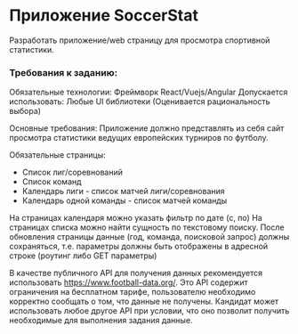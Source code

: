 # Приложение SoccerStat

Разработать приложение/web страницу для просмотра спортивной статистики.

### Требования к заданию:

Обязательные технологии: Фреймворк React/Vuejs/Angular
Допускается использовать: Любые UI библиотеки (Оценивается рациональность выбора)

Основные требования:
Приложение должно представлять из себя сайт просмотра статистики ведущих
европейских турниров по футболу.

Обязательные страницы:

- Список лиг/соревнований
- Список команд
- Календарь лиги - список матчей лиги/соревнования
- Календарь одной команды - список матчей команды

На страницах календаря можно указать фильтр по дате (с, по)
На страницах списка можно найти сущность по текстовому поиску.
После обновления страницы данные (год, команда, поисковой запрос) должны
сохраняться, т.е. параметры должны быть отображены в адресной строке
(роутинг либо GET параметры)

В качестве публичного API для получения данных рекомендуется использовать
https://www.football-data.org/. Это API содержит ограничения на бесплатном
тарифе, пользователю необходимо корректно сообщать о том, что данные не
получены. Кандидат может использовать любое другое API при условии, что
оно позволит получить необходимые для выполнения задания данные.
